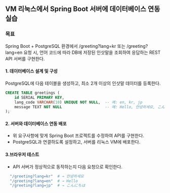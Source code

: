 ## VM 리눅스에서 Spring Boot 서버에 데이터베이스 연동 실습

### 목표

Spring Boot + PostgreSQL 환경에서 /greeting?lang=kr 또는 /greeting?lang=en 요청 시,
언어 코드에 따라 DB에 저장된 인삿말을 조회하여 응답하는 REST API 서버를 구현한다.

#### 1. 데이터베이스 설계 및 구성

PostgreSQL에 다음 테이블을 생성하고, 최소 2개 이상의 인삿말 데이터를 등록한다.

```sql
CREATE TABLE greetings (
    id SERIAL PRIMARY KEY,
    lang_code VARCHAR(10) UNIQUE NOT NULL,  -- 예: en, kr, jp
    message TEXT NOT NULL                   -- 예: Hello, 안녕하세요, こんにちは
);
```

#### 2. 서버와 데이터베이스 연동 배포

- 위 요구사항에 맞게 Spring Boot 프로젝트를 수정하여 API를 구현한다.
- PostgreSQL과 연결하도록 설정하고, 서버를 리눅스 VM에 배포한다.

#### 3.브라우저 테스트

- API 서버가 정상적으로 동작하는지 다음 요청으로 확인한다.

```bash
  "/greeting?lang=kr"  # → 안녕하세요
  "/greeting?lang=en"  # → Hello
  "/greeting?lang=jp"  # → こんにちは
```
